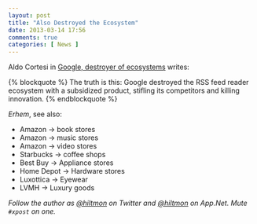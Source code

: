 ```yaml
---
layout: post
title: "Also Destroyed the Ecosystem"
date: 2013-03-14 17:56
comments: true
categories: [ News ]
---
```


Aldo Cortesi in [Google, destroyer of ecosystems](http://corte.si/posts/socialmedia/rip-google-reader.html) writes:

{% blockquote %}
The truth is this: Google destroyed the RSS feed reader ecosystem with a subsidized product, stifling its competitors and killing innovation.
{% endblockquote %}

*Erhem*, see also:

* Amazon → book stores
* Amazon → music stores
* Amazon → video stores
* Starbucks → coffee shops
* Best Buy → Appliance stores
* Home Depot → Hardware stores
* Luxottica → Eyewear
* LVMH → Luxury goods

*Follow the author as [@hiltmon](https://twitter.com/hiltmon) on Twitter and [@hiltmon](http://alpha.app.net/hiltmon) on App.Net. Mute `#xpost` on one.*
